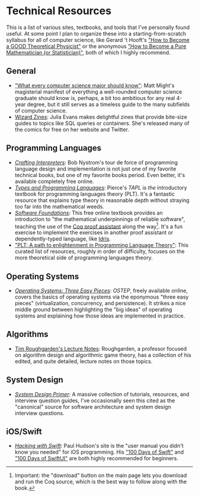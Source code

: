 # Technical Resources

This is a list of various sites, textbooks, and tools that I've personally found useful. At some point I plan to organize these into a starting-from-scratch syllabus for all of computer science, like Gerard 't Hooft's ["How to Become a GOOD Theoretical Physicist"](http://www.staff.science.uu.nl/~gadda001/goodtheorist/) or the anonymous ["How to Become a Pure Mathematician (or Statistician)"](https://hbpms.blogspot.ca), both of which I highly recommend.

## General

* ["What every computer science major should know"](http://matt.might.net/articles/what-cs-majors-should-know/): Matt Might's magisterial manifest of everything a well-rounded computer science graduate should know is, perhaps, a bit too ambitious for any real 4-year degree, but it still serves as a timeless guide to the many subfields of computer science.
* [Wizard Zines](https://wizardzines.com): Julia Evans makes delightful zines that provide bite-size guides to topics like SQL queries or containers. She's released many of the comics for free on her website and Twitter.

## Programming Languages

* [*Crafting Interpreters*](http://www.craftinginterpreters.com): Bob Nystrom's tour de force of programming language design and implementation is not just one of my favorite technical books, but one of my favorite books period. Even better, it's available completely free online.
* [*Types and Programming Languages*](https://www.cis.upenn.edu/~bcpierce/tapl/): Pierce's *TAPL* is *the* introductory textbook for programming languages theory (PLT). It's a fantastic resource that explains type theory in reasonable depth without straying too far into the mathematical weeds.
* [*Software Foundations*](https://softwarefoundations.cis.upenn.edu): This free online textbook provides an introduction to "the mathematical underpinnings of reliable software", teaching the use of the [Coq proof assistant](https://coq.inria.fr) along the way[^1]. It's a fun exercise to implement the exercises in another proof assistant or dependently-typed language, like [Idris](https://www.idris-lang.org).
* ["PLT: A path to enlightenment in Programming Language Theory"](http://steshaw.org/plt/): This curated list of resources, roughly in order of difficulty, focuses on the more theoretical side of programming languages theory.

## Operating Systems

* [*Operating Systems: Three Easy Pieces*](http://pages.cs.wisc.edu/~remzi/OSTEP/): *OSTEP*, freely available online, covers the basics of operating systems via the eponymous "three easy pieces" (virtualization, concurrency, and persistence). It strikes a nice middle ground between highlighting the "big ideas" of operating systems and explaining how those ideas are implemented in practice.

## Algorithms

* [Tim Roughgarden's Lecture Notes](http://timroughgarden.org/notes.html): Roughgarden, a professor focused on algorithm design and algorithmic game theory, has a collection of his edited, and quite detailed, lecture notes on those topics. 

## System Design

* [*System Design Primer*](https://github.com/donnemartin/system-design-primer): A massive collection of tutorials, resources, and interview question guides, I've occasionally seen this cited as the "canonical" source for software architecture and system design interview questions.

## iOS/Swift

* [*Hacking with Swift*](https://www.hackingwithswift.com): Paul Hudson's site is the "user manual you didn't know you needed" for iOS programming. His ["100 Days of Swift"](https://www.hackingwithswift.com/100) and ["100 Days of SwiftUI"](https://www.hackingwithswift.com/100/swiftui) are both highly recommended for beginners.

[^1]: Important: the "download" button on the main page lets you download and run the Coq source, which is the best way to follow along with the book.
